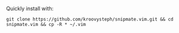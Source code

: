Quickly install with:

    git clone https://github.com/kroovysteph/snipmate.vim.git && cd snipmate.vim && cp -R * ~/.vim
